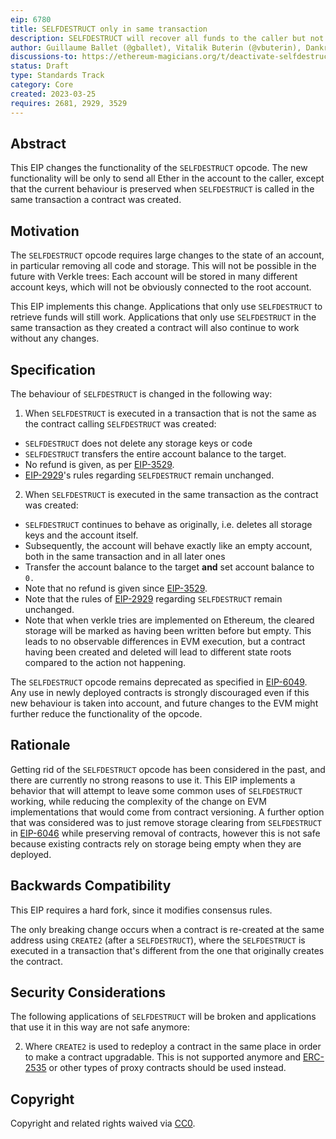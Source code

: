 ```yaml
---
eip: 6780
title: SELFDESTRUCT only in same transaction
description: SELFDESTRUCT will recover all funds to the caller but not delete the account, except when called in the same transaction as creation
author: Guillaume Ballet (@gballet), Vitalik Buterin (@vbuterin), Dankrad Feist (@dankrad)
discussions-to: https://ethereum-magicians.org/t/deactivate-selfdestruct-except-where-it-occurs-in-the-same-transaction-in-which-a-contract-was-created/13539
status: Draft
type: Standards Track
category: Core
created: 2023-03-25
requires: 2681, 2929, 3529
---
```


## Abstract

This EIP changes the functionality of the `SELFDESTRUCT` opcode. The new functionality will be only to send all Ether in the account to the caller, except that the current behaviour is preserved when `SELFDESTRUCT` is called in the same transaction a contract was created.

## Motivation

The `SELFDESTRUCT` opcode requires large changes to the state of an account, in particular removing all code and storage. This will not be possible in the future with Verkle trees: Each account will be stored in many different account keys, which will not be obviously connected to the root account.

This EIP implements this change. Applications that only use `SELFDESTRUCT` to retrieve funds will still work. Applications that only use `SELFDESTRUCT` in the same transaction as they created a contract will also continue to work without any changes.

## Specification

The behaviour of `SELFDESTRUCT` is changed in the following way:

1. When `SELFDESTRUCT` is executed in a transaction that is not the same as the contract calling `SELFDESTRUCT` was created:

 - `SELFDESTRUCT` does not delete any storage keys or code
 - `SELFDESTRUCT` transfers the entire account balance to the target.
 - No refund is given, as per [EIP-3529](./eip-3529.md).
 - [EIP-2929](./eip-2929.md)'s rules regarding `SELFDESTRUCT` remain unchanged.
  
2. When `SELFDESTRUCT` is executed in the same transaction as the contract was created:

 - `SELFDESTRUCT` continues to behave as originally, i.e. deletes all storage keys and the account itself.
 - Subsequently, the account will behave exactly like an empty account, both in the same transaction and in all later ones
 - Transfer the account balance to the target **and** set account balance to `0.`
 - Note that no refund is given since [EIP-3529](./eip-3529.md).
 - Note that the rules of [EIP-2929](./eip-2929.md) regarding `SELFDESTRUCT` remain unchanged.
 - Note that when verkle tries are implemented on Ethereum, the cleared storage will be marked as having been written before but empty. This leads to no observable differences in EVM execution, but a contract having been created and deleted will lead to different state roots compared to the action not happening.

The `SELFDESTRUCT` opcode remains deprecated as specified in [EIP-6049](./eip-6049.md). Any use in newly deployed contracts is strongly discouraged even if this new behaviour is taken into account, and future changes to the EVM might further reduce the functionality of the opcode.

## Rationale

Getting rid of the `SELFDESTRUCT` opcode has been considered in the past, and there are currently no strong reasons to use it. This EIP implements a behavior that will attempt to leave some common uses of `SELFDESTRUCT` working, while reducing the complexity of the change on EVM implementations that would come from contract versioning. A further option that was considered was to just remove storage clearing from `SELFDESTRUCT` in [EIP-6046](./eip-6046.md) while preserving removal of contracts, however this is not safe because existing contracts rely on storage being empty when they are deployed.

## Backwards Compatibility

This EIP requires a hard fork, since it modifies consensus rules.

The only breaking change occurs when a contract is re-created at the same address using `CREATE2` (after a `SELFDESTRUCT`), where the `SELFDESTRUCT` is executed in a transaction that's different from the one that originally creates the contract.

## Security Considerations

The following applications of `SELFDESTRUCT` will be broken and applications that use it in this way are not safe anymore:

2. Where `CREATE2` is used to redeploy a contract in the same place in order to make a contract upgradable. This is not supported anymore and [ERC-2535](./eip-2535.md) or other types of proxy contracts should be used instead.

## Copyright

Copyright and related rights waived via [CC0](../LICENSE.md).
